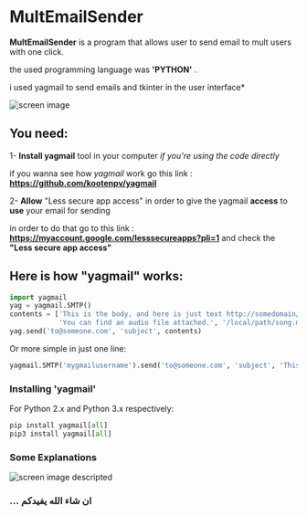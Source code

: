 # MultEmailSender
**MultEmailSender** is a program that allows user to send email to mult users with one click.

the used programming language was **'PYTHON'** .

i used yagmail to send emails and tkinter in the user interface*

 
 
![screen image](https://user-images.githubusercontent.com/72352932/111913548-f5cfbd00-8a6e-11eb-8c05-3740eb78b25c.png)




## You need:
1- **Install yagmail** tool in your computer *if you're using the code directly*

if you wanna see how *yagmail* work go this link : **https://github.com/kootenpv/yagmail**



2- **Allow** "Less secure app access" in order to give the yagmail **access** to **use** your email for sending

in order to do that go to this link : **https://myaccount.google.com/lesssecureapps?pli=1** and check the **"Less secure app access"**




## Here is how "yagmail" works:

```python
import yagmail
yag = yagmail.SMTP()
contents = ['This is the body, and here is just text http://somedomain/image.png',
            'You can find an audio file attached.', '/local/path/song.mp3']
yag.send('to@someone.com', 'subject', contents)
```

Or more simple in just one line:
```python
yagmail.SMTP('mygmailusername').send('to@someone.com', 'subject', 'This is the body')
```


### Installing 'yagmail'

For Python 2.x and Python 3.x respectively:

```python
pip install yagmail[all]
pip3 install yagmail[all]

```




### Some Explanations


![screen image descripted](https://user-images.githubusercontent.com/72352932/111909998-d0878280-8a5f-11eb-96c1-ee137f496e66.png)


### ... ان شاء الله يفيدكم
